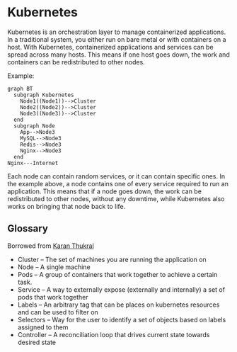 # Kubernetes
Kubernetes is an orchestration layer to manage containerized applications. In a traditional system, you either run on bare metal or with containers on a host. With Kubernetes, containerized applications and services can be spread across many hosts. This means if one host goes down, the work and containers can be redistributed to other nodes.

Example:

```diagram
graph BT
  subgraph Kubernetes
    Node1((Node1))-->Cluster
    Node2((Node2))-->Cluster
    Node3((Node3))-->Cluster
  end
  subgraph Node
    App-->Node3
    MySQL-->Node3
    Redis-->Node3
    Nginx-->Node3
  end
Nginx---Internet
```

Each node can contain random services, or it can contain specific ones. In the example above, a node contains one of every service required to run an application. This means that if a node goes down, the work can be redistributed to other nodes, without any downtime, while Kubernetes also works on bringing that node back to life.

Glossary
---
Borrowed from [Karan Thukral](https://github.com/karanthukral)
- Cluster – The set of machines you are running the application on
- Node – A single machine
- Pods – A group of containers that work together to achieve a certain task. 
- Service – A way to externally expose (externally and internally) a set of pods that work together
- Labels – An arbitrary tag that can be places on kubernetes resources and can be used to filter on
- Selectors – Way for the user to identify a set of objects based on labels assigned to them
- Controller – A reconciliation loop that drives current state towards desired state
